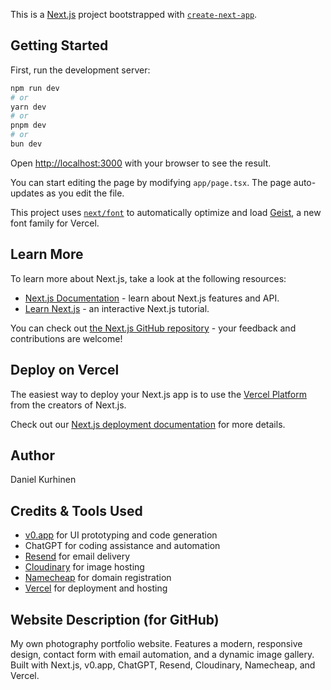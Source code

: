 This is a [Next.js](https://nextjs.org) project bootstrapped with [`create-next-app`](https://nextjs.org/docs/app/api-reference/cli/create-next-app).

## Getting Started

First, run the development server:

```bash
npm run dev
# or
yarn dev
# or
pnpm dev
# or
bun dev
```

Open [http://localhost:3000](http://localhost:3000) with your browser to see the result.

You can start editing the page by modifying `app/page.tsx`. The page auto-updates as you edit the file.

This project uses [`next/font`](https://nextjs.org/docs/app/building-your-application/optimizing/fonts) to automatically optimize and load [Geist](https://vercel.com/font), a new font family for Vercel.

## Learn More

To learn more about Next.js, take a look at the following resources:

- [Next.js Documentation](https://nextjs.org/docs) - learn about Next.js features and API.
- [Learn Next.js](https://nextjs.org/learn) - an interactive Next.js tutorial.

You can check out [the Next.js GitHub repository](https://github.com/vercel/next.js) - your feedback and contributions are welcome!

## Deploy on Vercel

The easiest way to deploy your Next.js app is to use the [Vercel Platform](https://vercel.com/new?utm_medium=default-template&filter=next.js&utm_source=create-next-app&utm_campaign=create-next-app-readme) from the creators of Next.js.

Check out our [Next.js deployment documentation](https://nextjs.org/docs/app/building-your-application/deploying) for more details.

## Author
Daniel Kurhinen

## Credits & Tools Used
- [v0.app](https://v0.dev) for UI prototyping and code generation
- ChatGPT for coding assistance and automation
- [Resend](https://resend.com) for email delivery
- [Cloudinary](https://cloudinary.com) for image hosting
- [Namecheap](https://namecheap.com) for domain registration
- [Vercel](https://vercel.com) for deployment and hosting

## Website Description (for GitHub)
My own photography portfolio website. Features a modern, responsive design, contact form with email automation, and a dynamic image gallery. Built with Next.js, v0.app, ChatGPT, Resend, Cloudinary, Namecheap, and Vercel.
